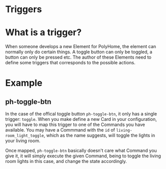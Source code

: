 # Triggers

# What is a trigger?

When someone develops a new Element for PolyHome, the element can normally only do certain things. A toggle button can only be toggled, a button can only be pressed etc. The author of these Elements need to define some triggers that corresponds to the possible actions.

# Example

## ph-toggle-btn

In the case of the offical toggle button `ph-toggle-btn`, it only has a single trigger: `toggle`. When you make define a new Card in your configuration, you will have to map this trigger to one of the Commands you have available. You may have a Commmand with the `id` of `living-room_light_toggle`, which as the name suggests, will toggle the lights in your living room.

Once mapped, `ph-toggle-btn` basically doesn't care what Command you give it, it will simply execute the given Command, being to toggle the living room lights in this case, and change the state accordingly.
